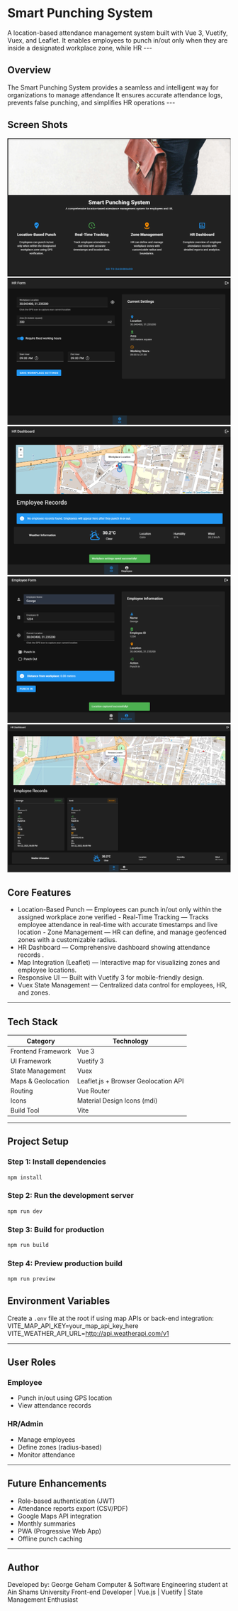 # Smart Punching System

A location-based attendance management system built with Vue 3, Vuetify, Vuex, and Leaflet.
It enables employees to punch in/out only when they are inside a designated workplace zone, while HR ---

## Overview

The Smart Punching System provides a seamless and intelligent way for organizations to manage attendance It ensures accurate attendance logs, prevents false punching, and simplifies HR operations ---

## Screen Shots

![Home Page](./screenshots/start.png)
![HR Configuration](./screenshots/hrForm.png)
![HR Dashboard](./screenshots/hrDashboard.png)
![Employee Punch Page](./screenshots/employeeDashboard.png)
![HR with Records](./screenshots/hrRecords.png)

## Core Features

- Location-Based Punch — Employees can punch in/out only within the assigned workplace zone verified - Real-Time Tracking — Tracks employee attendance in real-time with accurate timestamps and live location - Zone Management — HR can define, and manage geofenced zones with a customizable radius.
- HR Dashboard — Comprehensive dashboard showing attendance records .
- Map Integration (Leaflet) — Interactive map for visualizing zones and employee locations.
- Responsive UI — Built with Vuetify 3 for mobile-friendly design.
- Vuex State Management — Centralized data control for employees, HR, and zones.

---

## Tech Stack

| Category           | Technology                           |
| ------------------ | ------------------------------------ |
| Frontend Framework | Vue 3                                |
| UI Framework       | Vuetify 3                            |
| State Management   | Vuex                                 |
| Maps & Geolocation | Leaflet.js + Browser Geolocation API |
| Routing            | Vue Router                           |
| Icons              | Material Design Icons (mdi)          |
| Build Tool         | Vite                                 |

---

## Project Setup

### Step 1: Install dependencies

```bash
npm install
```

### Step 2: Run the development server

```bash
npm run dev
```

### Step 3: Build for production

```bash
npm run build
```

### Step 4: Preview production build

```bash
npm run preview
```

## Environment Variables

Create a `.env` file at the root if using map APIs or back-end integration:
VITE_MAP_API_KEY=your_map_api_key_here
VITE_WEATHER_API_URL=http://api.weatherapi.com/v1

---

## User Roles

### Employee

- Punch in/out using GPS location
- View attendance records

### HR/Admin

- Manage employees
- Define zones (radius-based)
- Monitor attendance

---

## Future Enhancements

- Role-based authentication (JWT)
- Attendance reports export (CSV/PDF)
- Google Maps API integration
- Monthly summaries
- PWA (Progressive Web App)
- Offline punch caching

---

## Author

Developed by: George Geham
Computer & Software Engineering student at Ain Shams University
Front-end Developer | Vue.js | Vuetify | State Management Enthusiast

